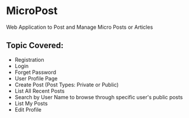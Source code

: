 # MicroPost
Web Application to Post and Manage Micro Posts or Articles

Topic Covered:
-----------------------------------------------
- Registration
- Login
- Forget Password
- User Profile Page
- Create Post (Post Types: Private or Public)
- List All Recent Posts
- Search by User Name to browse through specific user's public posts
- List My Posts
- Edit Profile